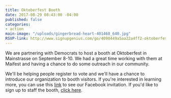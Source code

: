 ```yaml
---
title: Oktoberfest Booth
date: 2017-08-29 08:43:00 -04:00
published: false
categories:
- action
main-image: "/uploads/gingerbread-heart-401468_640.jpg"
RSVP-link: http://www.signupgenius.com/go/4090449a5aa22a4ff2-oktoberfest
---
```


We are partnering with Democrats to host a booth at Oktoberfest in Mainstrasse on September 8-10. We had a great time working with them at Maifest and having a chance to do some outreach in our community.

We'll be helping people register to vote and we'll have a chance to introduce our organization to booth visitors. If you're interested in learning more, you can use this [link](https://www.facebook.com/events/128890364389294) to see our Facebook invitation. If you'd like to sign up to staff the booth, [click here](http://www.signupgenius.com/go/4090449a5aa22a4ff2-oktoberfest).